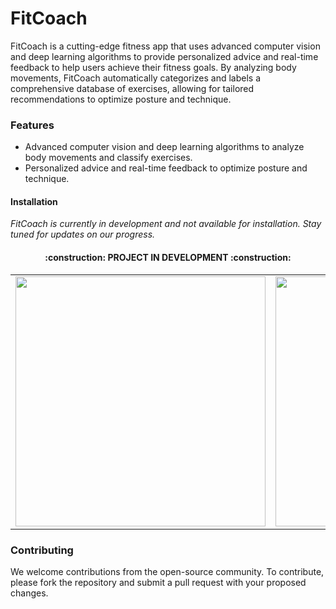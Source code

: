 # FitCoach

FitCoach is a cutting-edge fitness app that uses advanced computer vision and deep learning algorithms to provide personalized advice and real-time feedback to help users achieve their fitness goals. By analyzing body movements, FitCoach automatically categorizes and labels a comprehensive database of exercises, allowing for tailored recommendations to optimize posture and technique.

### Features

* Advanced computer vision and deep learning algorithms to analyze body movements and classify exercises.
* Personalized advice and real-time feedback to optimize posture and technique.

#### Installation

*FitCoach is currently in development and not available for installation. Stay tuned for updates on our progress.*

<h4 align="center">
:construction: PROJECT IN DEVELOPMENT :construction:
</h4>
<center>
  <table>
    <tr>
      <td><img src="videoseg.gif" width="400"></td>
      <td><img src="video2.gif" width="400"></td>
    </tr>
  </table>
</center>


### Contributing

We welcome contributions from the open-source community. To contribute, please fork the repository and submit a pull request with your proposed changes.


